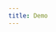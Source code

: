 ```yaml
---
title: Demo
---
```


<iframe style="border: 0; height: calc(100vh - 320px); width: 100%" src="//localhost:6006/?path=/story/toggle--basic"></iframe>
